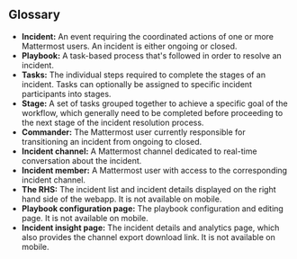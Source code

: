 
## Glossary

* **Incident:** An event requiring the coordinated actions of one or more Mattermost users. An incident is either ongoing or closed.
* **Playbook:** A task-based process that's followed in order to resolve an incident.
* **Tasks:** The individual steps required to complete the stages of an incident. Tasks can optionally be assigned to specific incident participants into stages.
* **Stage:** A set of tasks grouped together to achieve a specific goal of the workflow, which generally need to be completed before proceeding to the next stage of the incident resolution process.
* **Commander:** The Mattermost user currently responsible for transitioning an incident from ongoing to closed.
* **Incident channel:** A Mattermost channel dedicated to real-time conversation about the incident.
* **Incident member:** A Mattermost user with access to the corresponding incident channel.
* **The RHS:** The incident list and incident details displayed on the right hand side of the webapp. It is not available on mobile.
* **Playbook configuration page:** The playbook configuration and editing page. It is not available on mobile.
* **Incident insight page:** The incident details and analytics page, which also provides the channel export download link. It is not available on mobile.
